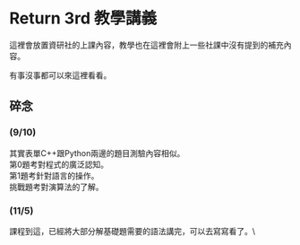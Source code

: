 # Return 3rd 教學講義

這裡會放置資研社的上課內容，教學也在這裡會附上一些社課中沒有提到的補充內容。&#x20;

有事沒事都可以來這裡看看。

## 碎念

### (9/10)
其實表單C++跟Python兩邊的題目測驗內容相似。\
第0題考對程式的廣泛認知。\
第1題考針對語言的操作。\
挑戰題考對演算法的了解。

### (11/5)
課程到這，已經將大部分解基礎題需要的語法講完，可以去寫寫看了。\

